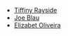 ---
---

- [Tiffiny Rayside](http://codepen.io/tmrDevelops/)
- [Joe Blau](https://joeblau.com/)
- [Elizabet Oliveira](http://www.miukimiu.com/)
